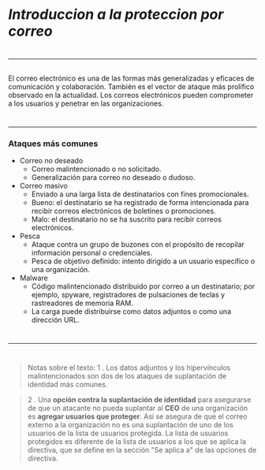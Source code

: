 # _Introduccion a la proteccion por correo_
#
---
## 

El correo electrónico es una de las formas más generalizadas y eficaces de comunicación y colaboración. También es el vector de ataque más prolífico observado en la actualidad. Los correos electrónicos pueden comprometer a los usuarios y penetrar en las organizaciones. 

#
---
### Ataques más comunes

- Correo no deseado
  - Correo malintencionado o no solicitado.
  - Generalización para correo no deseado o dudoso.
- Correo masivo
  - Enviado a una larga lista de destinatarios con fines promocionales.
  - Bueno: el destinatario se ha registrado de forma intencionada para recibir correos electrónicos de boletines o promociones.
  - Malo: el destinatario no se ha suscrito para recibir correos electrónicos.
- Pesca
  - Ataque contra un grupo de buzones con el propósito de recopilar información personal o credenciales.
  - Pesca de objetivo definido: intento dirigido a un usuario específico o una organización.
- Malware
  - Código malintencionado distribuido por correo a un destinatario; por ejemplo, spyware, registradores de pulsaciones de teclas y rastreadores de memoria RAM.
  - La carga puede distribuirse como datos adjuntos o como una dirección URL.

#
---
#
> Notas sobre el texto:
> 1 .  Los datos adjuntos y los hipervínculos malintencionados son dos de los ataques de suplantación de identidad más comunes.

> 2 . Una **opción contra la suplantación de identidad** para asegurarse de que un atacante no pueda suplantar al **CEO** de una organización es **agregar usuarios que proteger**. Así se asegura de que el correo externo a la organización no es una suplantación de uno de los usuarios de la lista de usuarios protegida. La lista de usuarios protegidos es diferente de la lista de usuarios a los que se aplica la directiva, que se define en la sección "Se aplica a" de las opciones de directiva.
